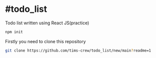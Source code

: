 # #todo_list
Todo list written using React JS(practice)

```bash
npm init
```

Firstly you need to clone this repository
```bash
git clone https://github.com/tims-crew/todo_list/new/main?readme=1
```
